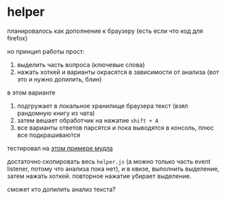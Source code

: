 # helper
планировалось как дополнение к браузеру (есть если что код для firefox)

но принцип работы прост:

1. выделить часть вопроса (ключевые слова)
2. нажать хоткей и варианты окрасятся в зависимости от анализа (вот это и нужно допилить, блин)

в этом варианте

1. подгружает в локальное хранилище браузера текст (взял рандомную книгу из чата)
2. затем вешает обработчик на нажатие `shift + A`
3. все варианты ответов парсятся и пока выводятся в консоль, плюс все подкрашиваются

тестировал на [этом примере мудла](http://test.moodle2.de/blocks/demologin/logindemo.php?course=Features)

достаточно скопировать весь `helper.js` (а можно только часть event listener, потому что анализа пока нет), и в квизе, выполнить выделение, затем нажать хоткей. повторное нажатие убирает выделение.

сможет кто допилить анализ текста?
